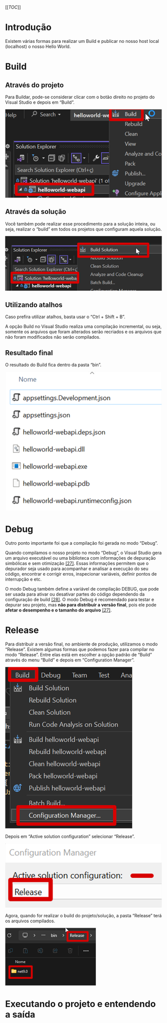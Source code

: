 [[_TOC_]]

# Introdução

Existem várias formas para realizar um Build e publicar no nosso host local (localhost) o nosso Hello World.  

# Build

## Através do projeto

Para Buildar, pode-se considerar clicar com o botão direito no projeto do Visual Studio e depois em “Build”.

![image.png](/.attachments/image-e1b1f875-6229-40f6-bfe8-96b8f8f42e67.png)

## Através da solução

Você também pode realizar esse procedimento para a solução inteira, ou seja, realizar o “build” em todos os projetos que configuram aquela solução.

![image.png](/.attachments/image-8568b520-2ab5-45d2-8d4a-9f83d9e625eb.png)

## Utilizando atalhos
      
Caso prefira utilizar atalhos, basta usar o “Ctrl + Shift + B”.

A opção Build no Visual Studio realiza uma compilação incremental, ou seja, somente os arquivos que foram alterados serão recriados e os arquivos que não foram modificados não serão compilados.

## Resultado final
O resultado do Build fica dentro da pasta “bin”.

![image.png](/.attachments/image-72eb0b72-b811-4b33-bcd7-1b0800ace0fb.png)

# Debug

Outro ponto importante foi que a compilação foi gerada no modo “Debug”.
      
Quando compilamos o nosso projeto no modo “Debug”, o Visual Studio gera um arquivo executável ou uma biblioteca com informações de depuração simbólicas e sem otimização [[27]](/Advanced-Business-Development-with-.NET/1º-Semestre/Aula-02-%2D-IDE-Visual-Studio,-Primeiro-Programa-em-Csharp/Referências). Essas informações permitem que o depurador seja usado para acompanhar e analisar a execução do seu código, encontrar e corrigir erros, inspecionar variáveis, definir pontos de interrupção e etc.

O modo Debug também define a variável de compilação DEBUG, que pode ser usada para ativar ou desativar partes do código dependendo da configuração de build [[28]](/Advanced-Business-Development-with-.NET/1º-Semestre/Aula-02-%2D-IDE-Visual-Studio,-Primeiro-Programa-em-Csharp/Referências). O modo Debug é recomendado para testar e depurar seu projeto, mas **não para distribuir a versão final**, pois ele pode **afetar o desempenho e o tamanho do arquivo** [[27]](/Advanced-Business-Development-with-.NET/1º-Semestre/Aula-02-%2D-IDE-Visual-Studio,-Primeiro-Programa-em-Csharp/Referências).

# Release

Para distribuir a versão final, no ambiente de produção, utilizamos o modo “Release”.
Existem algumas formas que podemos fazer para compilar no modo “Release”. Entre elas está em escolher a opção padrão de “Build” através do menu “Build” e depois em “Configuration Manager”.

![image.png](/.attachments/image-459f86e2-e85c-4cdc-a3d8-7a320d90d9f1.png)

Depois em “Active solution configuration” selecionar “Release”.

![image.png](/.attachments/image-b3249ef4-1920-4833-97e7-940916b7f406.png)
      
Agora, quando for realizar o build do projeto/solução, a pasta “Release” terá os arquivos compilados.

![image.png](/.attachments/image-8aebdc00-011c-42ec-8708-e793d0076192.png)

# Executando o projeto e entendendo a saída

